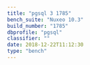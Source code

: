 ```yaml
---
title: "pgsql 3 1785"
bench_suite: "Nuxeo 10.3"
build_number: "1785"
dbprofile: "pgsql"
classifier: ""
date: 2018-12-22T11:12:30
type: "bench"
---
```

